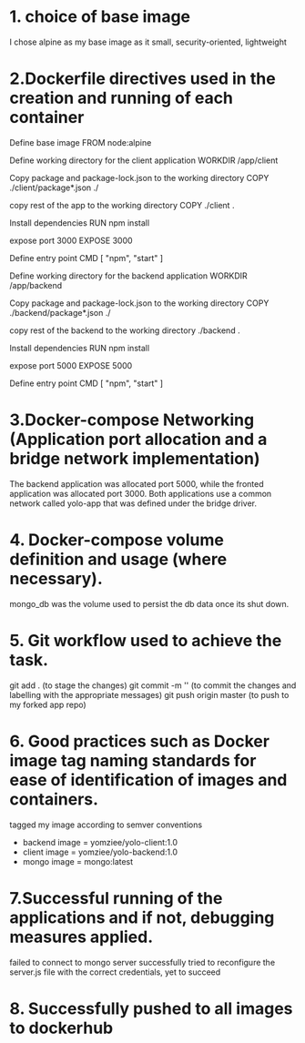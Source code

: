 # 1. choice of base image

I chose alpine as my base image as it small, security-oriented, lightweight 

# 2.Dockerfile directives used in the creation and running of each container
Define base image
FROM node:alpine

Define working directory for the client application
WORKDIR /app/client

Copy package and package-lock.json to the working directory
COPY ./client/package*.json ./


copy rest of the app to the working directory
COPY ./client .

Install dependencies 
RUN npm install

expose port 3000
EXPOSE 3000

Define entry point
CMD [ "npm", "start" ]

Define working directory for the backend application
WORKDIR /app/backend

Copy package and package-lock.json to the working directory
COPY ./backend/package*.json ./


copy rest of the backend to the working directory
./backend .

Install dependencies 
RUN npm install

expose port 5000
EXPOSE 5000

Define entry point
CMD [ "npm", "start" ]

# 3.Docker-compose Networking (Application port allocation and a bridge network implementation) 
The backend application was allocated port 5000, while the fronted application was allocated port 3000.
Both applications use a common network called yolo-app that was defined under the bridge driver.

# 4. Docker-compose volume definition and usage (where necessary).
mongo_db was the volume used to persist the db data once its shut down.

# 5. Git workflow used to achieve the task.
git add . (to stage the changes)
git commit -m '<message>' (to commit the changes and labelling with the appropriate messages)
git push origin master (to push to my forked app repo)

# 6. Good practices such as Docker image tag naming standards for ease of identification of images and containers. 

tagged my image according to semver conventions
- backend image = yomziee/yolo-client:1.0
- client image = yomziee/yolo-backend:1.0
- mongo image = mongo:latest

# 7.Successful running of the applications and if not, debugging measures applied.
failed to connect to mongo server successfully
tried to reconfigure the server.js file with the correct credentials, yet to succeed

# 8. Successfully pushed to all images to dockerhub